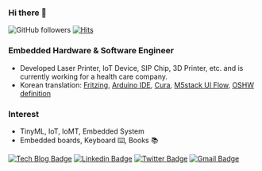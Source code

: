 ### Hi there 👋

<div align=left>

![GitHub followers](https://img.shields.io/github/followers/jbkim?style=social)
[![Hits](https://hits.seeyoufarm.com/api/count/incr/badge.svg?url=https%3A%2F%2Fgithub.com%2Fjbkim&count_bg=%2379C83D&title_bg=%23555555&icon=&icon_color=%23E7E7E7&title=hits&edge_flat=false)](https://hits.seeyoufarm.com)

</div>

### Embedded Hardware & Software Engineer
- Developed Laser Printer, IoT Device, SIP Chip, 3D Printer, etc. and is currently working for a health care company.
- Korean translation: [Fritzing](https://fritzing.org/), [Arduino IDE](https://www.transifex.com/mbanzi/arduino-ide-15/dashboard/), [Cura](https://github.com/Ultimaker/Cura), [M5stack UI Flow](https://flow.m5stack.com/), [OSHW definition](https://www.oshwa.org/definition/korean/)

### Interest
- TinyML, IoT, IoMT, Embedded System
- Embedded boards, Keyboard ⌨️, Books 📚


<div align=left>


[![Tech Blog Badge](http://img.shields.io/badge/-Tech%20blog-black?style=flat-square&logo=wordpress&link=https://openmicrolab.com/)](https://openmicrolab.com/) 
[![Linkedin Badge](https://img.shields.io/badge/-LinkedIn-blue?style=flat-square&logo=Linkedin&logoColor=white&link=https://www.linkedin.com/in/jinbuhmkim/)](https://www.linkedin.com/in/jinbuhmkim/) 
[![Twitter Badge](https://img.shields.io/twitter/follow/EspressoDopio?style=social&logo=Twitter&link=https://twitter.com/espressodopio)](https://twitter.com/espressodopio)
[![Gmail Badge](https://img.shields.io/badge/-Gmail-d14836?style=flat-square&logo=Gmail&logoColor=white&link=mailto:Jinbuhm.Kim@gmail.com)](mailto:Jinbuhm.Kim@gmail.com)
<!-- [![Instagram Badge](https://img.shields.io/badge/-Instagram-dd2a7b?style=flat-square&logo=instagram&logoColor=white&link=https://www.instagram.com/jinbuhm/)](https://www.instagram.com/jinbuhm/) -->

</div>

<!--
Here are some ideas to get you started:
- 🔭 I’m currently working on ...
- 🌱 I’m currently learning ...
- 👯 I’m looking to collaborate on ...
- 🤔 I’m looking for help with ...
- 💬 Ask me about ...
- 📫 How to reach me: ...
- 😄 Pronouns: ...
- ⚡ Fun fact: ...
-->
